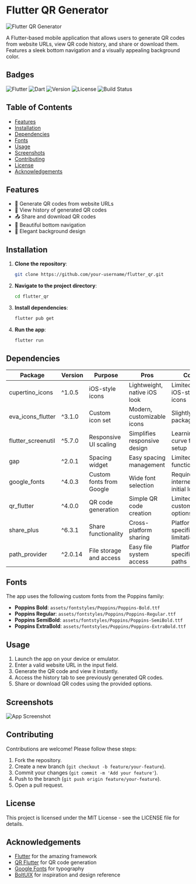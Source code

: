 # Flutter QR Generator

![Flutter QR Generator](https://blogger.googleusercontent.com/img/b/R29vZ2xl/AVvXsEjhFLimtGoUBs-OULk0g_Hv_3yoM8pBZEI8pro2Fn3I0VwPiTd03L6mQ5nSdyLS4KCuFXKIzQQXLSDez7TwFXA3-rdvmKDPmgpZyfs7gX6uomQ8YgAdVorHT36MYHaOvlGal9DR_4LkW-iVVLbetlWdYxObPCKxfNtenlIJRP7ZqOrVf4S-3cXG8ffI/s16000/boltuix%20qr.jpg)

A Flutter-based mobile application that allows users to generate QR codes from website URLs, view QR code history, and share or download them. Features a sleek bottom navigation and a visually appealing background color.

## Badges

![Flutter](https://img.shields.io/badge/Flutter-%5E2.18.6-blue?logo=flutter)
![Dart](https://img.shields.io/badge/Dart-%5E2.18.6-blue?logo=dart)
![Version](https://img.shields.io/badge/version-1.0.0+1-green)
![License](https://img.shields.io/badge/license-MIT-orange)
![Build Status](https://img.shields.io/badge/build-passing-brightgreen)

## Table of Contents

- [Features](#features)
- [Installation](#installation)
- [Dependencies](#dependencies)
- [Fonts](#fonts)
- [Usage](#usage)
- [Screenshots](#screenshots)
- [Contributing](#contributing)
- [License](#license)
- [Acknowledgements](#acknowledgements)

## Features

- 📱 Generate QR codes from website URLs
- 📜 View history of generated QR codes
- 📤 Share and download QR codes
- 🧭 Beautiful bottom navigation
- 🎨 Elegant background design

## Installation

1. **Clone the repository**:
   ```bash
   git clone https://github.com/your-username/flutter_qr.git
   ```

2. **Navigate to the project directory**:
   ```bash
   cd flutter_qr
   ```

3. **Install dependencies**:
   ```bash
   flutter pub get
   ```

4. **Run the app**:
   ```bash
   flutter run
   ```

## Dependencies

| Package               | Version   | Purpose                              | Pros                              | Cons                              |
|-----------------------|-----------|--------------------------------------|-----------------------------------|-----------------------------------|
| cupertino_icons       | ^1.0.5    | iOS-style icons                     | Lightweight, native iOS look      | Limited to iOS-style icons        |
| eva_icons_flutter     | ^3.1.0    | Custom icon set                     | Modern, customizable icons       | Slightly larger package size      |
| flutter_screenutil    | ^5.7.0    | Responsive UI scaling               | Simplifies responsive design      | Learning curve for setup          |
| gap                   | ^2.0.1    | Spacing widget                      | Easy spacing management           | Limited functionality             |
| google_fonts          | ^4.0.3    | Custom fonts from Google            | Wide font selection              | Requires internet for initial load|
| qr_flutter            | ^4.0.0    | QR code generation                  | Simple QR code creation          | Limited customization options     |
| share_plus            | ^6.3.1    | Share functionality                 | Cross-platform sharing           | Platform-specific limitations     |
| path_provider         | ^2.0.14   | File storage and access             | Easy file system access          | Platform-specific paths           |

## Fonts

The app uses the following custom fonts from the Poppins family:

- **Poppins Bold**: `assets/fontstyles/Poppins/Poppins-Bold.ttf`
- **Poppins Regular**: `assets/fontstyles/Poppins/Poppins-Regular.ttf`
- **Poppins SemiBold**: `assets/fontstyles/Poppins/Poppins-SemiBold.ttf`
- **Poppins ExtraBold**: `assets/fontstyles/Poppins/Poppins-ExtraBold.ttf`

## Usage

1. Launch the app on your device or emulator.
2. Enter a valid website URL in the input field.
3. Generate the QR code and view it instantly.
4. Access the history tab to see previously generated QR codes.
5. Share or download QR codes using the provided options.

## Screenshots

![App Screenshot](https://blogger.googleusercontent.com/img/b/R29vZ2xl/AVvXsEjhFLimtGoUBs-OULk0g_Hv_3yoM8pBZEI8pro2Fn3I0VwPiTd03L6mQ5nSdyLS4KCuFXKIzQQXLSDez7TwFXA3-rdvmKDPmgpZyfs7gX6uomQ8YgAdVorHT36MYHaOvlGal9DR_4LkW-iVVLbetlWdYxObPCKxfNtenlIJRP7ZqOrVf4S-3cXG8ffI/s16000/boltuix%20qr.jpg)

## Contributing

Contributions are welcome! Please follow these steps:

1. Fork the repository.
2. Create a new branch (`git checkout -b feature/your-feature`).
3. Commit your changes (`git commit -m 'Add your feature'`).
4. Push to the branch (`git push origin feature/your-feature`).
5. Open a pull request.

## License

This project is licensed under the MIT License - see the LICENSE file for details.

## Acknowledgements

- [Flutter](https://flutter.dev/) for the amazing framework
- [QR Flutter](https://pub.dev/packages/qr_flutter) for QR code generation
- [Google Fonts](https://pub.dev/packages/google_fonts) for typography
- [BoltUIX](https://www.boltuix.com/) for inspiration and design reference
